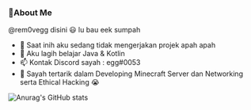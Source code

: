 ### 👋About Me
@rem0vegg disini 😃 lu bau eek sumpah
- 🔭 Saat inih aku sedang tidak mengerjakan projek apah apah
- 🌱 Aku lagih belajar Java & Kotlin
- 📫 Kontak Discord sayah : egg#0053
- 💨 Sayah tertarik dalam Developing Minecraft Server dan Networking serta Ethical Hacking 😭

![Anurag's GitHub stats](https://github-readme-stats.vercel.app/api?username=rem0vegg&show_icons=true&theme=cobalt)


<!--
**rem0vegg/rem0vegg** is a ✨ _special_ ✨ repository because its `README.md` (this file) appears on your GitHub profile.

Here are some ideas to get you started:

- 🔭 I’m currently working on ...
- 🌱 I’m currently learning ...
- 👯 I’m looking to collaborate on ...
- 🤔 I’m looking for help with ...
- 💬 Ask me about ...
- 📫 How to reach me: ...
- 😄 Pronouns: ...
- ⚡ Fun fact: ...
-->

